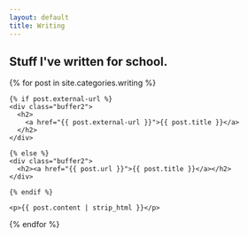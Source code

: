 ```yaml
---
layout: default
title: Writing
---
```


<h2 class="page-title"><div class="page-title-inner">Stuff I've written for school.</div></h2>

<div>

{% for post in site.categories.writing %}

	{% if post.external-url %}
    <div class="buffer2">
      <h2>
        <a href="{{ post.external-url }}">{{ post.title }}</a> 
      </h2>
    </div>

	{% else %}
    <div class="buffer2">
      <h2><a href="{{ post.url }}">{{ post.title }}</a></h2>
    </div>
		
	{% endif %}

	<p>{{ post.content | strip_html }}</p>

{% endfor %}

</div>